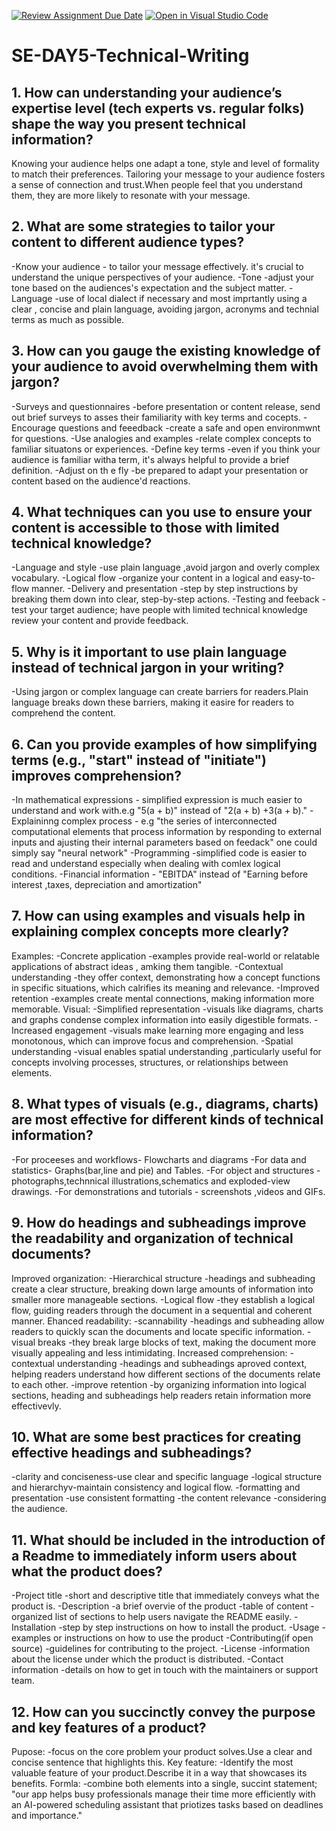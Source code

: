 [![Review Assignment Due Date](https://classroom.github.com/assets/deadline-readme-button-22041afd0340ce965d47ae6ef1cefeee28c7c493a6346c4f15d667ab976d596c.svg)](https://classroom.github.com/a/zsAR-pyY)
[![Open in Visual Studio Code](https://classroom.github.com/assets/open-in-vscode-2e0aaae1b6195c2367325f4f02e2d04e9abb55f0b24a779b69b11b9e10269abc.svg)](https://classroom.github.com/online_ide?assignment_repo_id=18467723&assignment_repo_type=AssignmentRepo)
# SE-DAY5-Technical-Writing
## 1. How can understanding your audience’s expertise level (tech experts vs. regular folks) shape the way you present technical information?
Knowing your audience helps one adapt a tone, style and level of formality to match their preferences. Tailoring your message to your audience fosters a sense of connection and trust.When people feel that you  understand them, they are more likely to resonate with your message.
## 2. What are some strategies to tailor your content to different audience types?
-Know your audience - to tailor your message effectively. it's crucial to understand the unique perspectives of your audience.
-Tone -adjust your tone based on the audiences's expectation and the subject matter.
-Language -use of local dialect if necessary and most imprtantly using a clear , concise and plain language, avoiding jargon, acronyms and technial terms as much as possible.
## 3. How can you gauge the existing knowledge of your audience to avoid overwhelming them with jargon?
-Surveys and questionnaires -before presentation or content release, send out brief surveys to asses their familiarity with key terms and cocepts.
-Encourage questions and feeedback -create a safe and open environmwnt for questions.
-Use analogies and examples -relate complex concepts to familiar situatons or experiences.
-Define key terms -even if you think your audience is familiar witha term, it's always helpful to provide a brief definition.
-Adjust on th e fly -be prepared to adapt your presentation or content based on the audience'd reactions.
## 4. What techniques can you use to ensure your content is accessible to those with limited technical knowledge?
-Language and style -use plain language ,avoid jargon and overly complex vocabulary.
-Logical flow -organize your content in a logical and easy-to-flow manner.
-Delivery and presentation -step by step instructions by breaking them down into clear, step-by-step actions.
-Testing and feeback -test your target audience; have people with limited technical knowledge review your content and provide feedback.
## 5. Why is it important to use plain language instead of technical jargon in your writing?
-Using jargon or complex language can create barriers for readers.Plain language breaks down these barriers, making it easire for readers to comprehend the content.
## 6. Can you provide examples of how simplifying terms (e.g., "start" instead of "initiate") improves comprehension?
-In mathematical expressions - simplified expression is much easier to understand and work with.e.g "5(a + b)" instead of   "2(a + b) +3(a + b)." 
-Explaininng complex process - e.g "the series of interconnected computational elements that process information by responding to external inputs and ajusting their internal parameters based on feedack" one could simply say "neural network"
-Programming -simplified code is easier to read and understand especially when dealing with comlex logical conditions.
-Financial information - "EBITDA" instead of "Earning before interest ,taxes, depreciation and amortization"
## 7. How can using examples and visuals help in explaining complex concepts more clearly?
Examples:
-Concrete application -examples provide real-world or relatable applications of abstract ideas , amking them tangible.
-Contextual understanding -they offer context, demonstrating how a concept functions in specific situations, which calrifies its meaning and relevance.
-Improved retention -examples create mental connections, making information more memorable.
Visual:
-Simplified representation -visuals like diagrams, charts and graphs condense complex information into easily digestible formats.
-Increased engagement -visuals make learning more engaging and less monotonous, which can improve focus and comprehension.
-Spatial understanding -visual enables spatial understanding ,particularly useful for concepts involving processes, structures, or relationships between elements.
## 8. What types of visuals (e.g., diagrams, charts) are most effective for different kinds of technical information?
-For proceeses and workflows- Flowcharts and diagrams
-For data and statistics- Graphs(bar,line and pie) and Tables.
-For object and structures -photographs,technnical illustrations,schematics and exploded-view drawings.
-For demonstrations and tutorials - screenshots ,videos and GIFs.
## 9. How do headings and subheadings improve the readability and organization of technical documents?
Improved organization:
-Hierarchical structure -headings and subheading create a clear structure, breaking down large amounts of information into smaller more manageable sections.
-Logical flow -they establish a logical flow, guiding readers through the document in a sequential and coherent manner.
Ehanced readability:
-scannability -headings and subheading allow readers to quickly scan the documents and locate specific information.
-visual breaks -they break large blocks of text, making the document more visually appealing and less intimidating.
Increased comprehension:
-contextual understanding -headings and subheadings aproved context, helping readers understand how different sections of the documents relate to each other.
-improve retention -by organizing information into logical sections, heading and subheadings help readers retain information more effectivevly.
## 10. What are some best practices for creating effective headings and subheadings?
-clarity and conciseness-use clear and specific language
-logical structure and hierarchyv-maintain consistency and logical flow.
-formatting and presentation -use consistent formatting
-the content relevance -considering the audience.
## 11. What should be included in the introduction of a Readme to immediately inform users about what the product does?
-Project title -short and descriptive title that immediately conveys what the product is.
-Description -a brief overvie of the product
-table of content -organized list of sections to help users navigate the README easily.
-Installation -step by step instructions on how to install the product.
-Usage -examples or instructions on how to use the product
-Contributing(if open source) -guidelines for contributing to the project.
-License -information about the license under which the product is distributed.
-Contact information -details on how to get in touch with the maintainers or support team.
## 12. How can you succinctly convey the purpose and key features of a product?
Pupose:
-focus on the core problem your product solves.Use a clear and concise sentence that highlights this.
Key feature:
-Identify the most valuable feature of your product.Describe it in a way that showcases its benefits.
Formla:
-combine both elements into a single, succint statement; "our app helps busy professionals manage their time more efficiently with an AI-powered scheduling assistant that priotizes tasks based on deadlines and importance."
